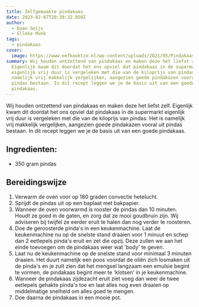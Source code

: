 ```yaml
---
title: Zelfgemaakte pindakaas
date: 2023-02-07T20:39:32.050Z
author:
  - Daan Geijs
  - Elleke Munk
tags:
  - pindakaas
cover:
  image: https://www.eefkooktzo.nl/wp-content/uploads/2021/05/Pindakaas.jpg
summary: Wij houden ontzettend van pindakaas en maken deze het liefst zelf.
  Eigenlijk kwam dit doordat het ons opviel dat pindakaas in de supermarkt
  eigenlijk vrij duur is vergeleken met die van de kiloprijs van pindas. Het is
  namelijk vrij makkelijk vergelijken, aangezien goede pindakazen vooral uit
  pindas bestaan. In dit recept leggen we je de basis uit van een goede
  pindakaas.
---
```

Wij houden ontzettend van pindakaas en maken deze het liefst zelf. Eigenlijk kwam dit doordat het ons opviel dat pindakaas in de supermarkt eigenlijk vrij duur is vergeleken met die van de kiloprijs van pindas. Het is namelijk vrij makkelijk vergelijken, aangezien goede pindakazen vooral uit pindas bestaan. In dit recept leggen we je de basis uit van een goede pindakaas.

## Ingredienten:

* 350 gram pindas

## Bereidingswijze

1. Verwarm de oven voor op 180 graden convectie hetelucht.
2. Sprijdt de pindas uit op een baplaat met bakpapier. 
3. Wanneer de oven voorwarmd is rooster de pindas dan 10 minuten. Houdt ze goed in de gaten, en zorg dat ze mooi goudbruin zijn. Wij adviseren bij twijfel ze eerder eruit te halen dan nog verder te roosteren.
4. Doe de geroosterde pinda's in een keukenmachine. Laat de keukenmachine nu op de snelste stand draaien voor 1 minuut en schep dan 2 eetlepels pinda's eruit en zet die opzij. Deze zullen we aan het einde toevoegen om de pindakaas weer wat 'body' te geven. 
5. Laat nu de keukenmachine op de snelste stand voor minimaal 3 minuten draaien. Het duurt namelijk een poos voordat de oliën zich losmaken uit de pinda's en je zult zien dat het mengsel langzaam een emulsie begint te vormen, de pindakaas begint meer te 'klotsen'  in je keukenmachine. 
6. W﻿anneer de pindakaas zijdezacht eruit ziet voeg dan weer de twee eetlepels gehakte pinda's toe en laat alles nog even draaien op middelmatige snelheid om alles goed te mengen.
7. D﻿oe daarna de pindakaas in een mooie pot.